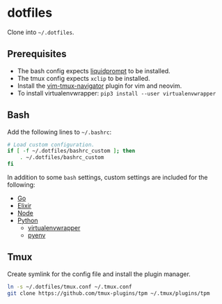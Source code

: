 # dotfiles

Clone into `~/.dotfiles`.

## Prerequisites

* The bash config expects [liquidprompt](https://github.com/nojhan/liquidprompt) to be
  installed.
* The tmux config expects `xclip` to be installed.
* Install the [vim-tmux-navigator](https://github.com/christoomey/vim-tmux-navigator)
  plugin for vim and neovim.
* To install virtualenvwrapper: `pip3 install --user virtualenvwrapper`

## Bash

Add the following lines to `~/.bashrc`:

```sh
# Load custom configuration.
if [ -f ~/.dotfiles/bashrc_custom ]; then
    . ~/.dotfiles/bashrc_custom
fi
```

In addition to some `bash` settings, custom settings are included for
the following:
* [Go](https://golang.org/)
* [Elixir](https://elixir-lang.org/)
* [Node](https://nodejs.org/)
* [Python](https://www.python.org/)
  * [virtualenvwrapper](https://virtualenvwrapper.readthedocs.io/en/latest/)
  * [pyenv](https://github.com/pyenv/pyenv)

## Tmux

Create symlink for the config file and install the plugin manager.

```sh
ln -s ~/.dotfiles/tmux.conf ~/.tmux.conf
git clone https://github.com/tmux-plugins/tpm ~/.tmux/plugins/tpm
```
